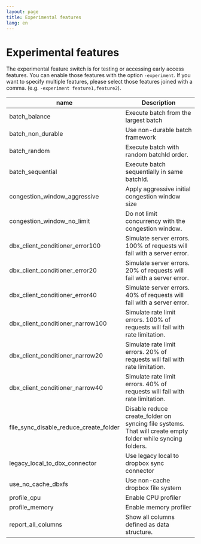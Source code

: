 ```yaml
---
layout: page
title: Experimental features
lang: en
---
```


# Experimental features

The experimental feature switch is for testing or accessing early access features. You can enable those features with the option `-experiment`. If you want to specify multiple features, please select those features joined with a comma. (e.g. `-experiment feature1,feature2`).

| name                                   | Description                                                                                                |
|----------------------------------------|------------------------------------------------------------------------------------------------------------|
| batch_balance                          | Execute batch from the largest batch                                                                       |
| batch_non_durable                      | Use non-durable batch framework                                                                            |
| batch_random                           | Execute batch with random batchId order.                                                                   |
| batch_sequential                       | Execute batch sequentially in same batchId.                                                                |
| congestion_window_aggressive           | Apply aggressive initial congestion window size                                                            |
| congestion_window_no_limit             | Do not limit concurrency with the congestion window.                                                       |
| dbx_client_conditioner_error100        | Simulate server errors. 100% of requests will fail with a server error.                                    |
| dbx_client_conditioner_error20         | Simulate server errors. 20% of requests will fail with a server error.                                     |
| dbx_client_conditioner_error40         | Simulate server errors. 40% of requests will fail with a server error.                                     |
| dbx_client_conditioner_narrow100       | Simulate rate limit errors. 100% of requests will fail with rate limitation.                               |
| dbx_client_conditioner_narrow20        | Simulate rate limit errors. 20% of requests will fail with rate limitation.                                |
| dbx_client_conditioner_narrow40        | Simulate rate limit errors. 40% of requests will fail with rate limitation.                                |
| file_sync_disable_reduce_create_folder | Disable reduce create_folder on syncing file systems. That will create empty folder while syncing folders. |
| legacy_local_to_dbx_connector          | Use legacy local to dropbox sync connector                                                                 |
| use_no_cache_dbxfs                     | Use non-cache dropbox file system                                                                          |
| profile_cpu                            | Enable CPU profiler                                                                                        |
| profile_memory                         | Enable memory profiler                                                                                     |
| report_all_columns                     | Show all columns defined as data structure.                                                                |


